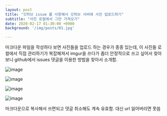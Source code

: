 ```yaml
---
layout: post
title: "깃허브 issue 를 사용해서 깃허브 서버에 사진 업로드하기"
subtitle: "사진 로컬에서 그만 가져오기"
date: 2020-02-17 01:30:00 +0900
background: '/img/posts/01.jpg'

---
```


마크다운 파일을 작성하다 보면 사진들을 업로드 하는 경우가 종종 있는데, 이 사진들 로컬에서 직접 관리하기가 복잡해져서 imgur을 쓰다가 좀더 안정적으로 쓰고 싶어서 찾아보니 github에서 issues 댓글을 이용한 방법을 찾아서 소개함.

![image](https://user-images.githubusercontent.com/59393359/74649540-233e9d00-51c3-11ea-819d-4f0e54f54fd2.png)



![image](https://user-images.githubusercontent.com/59393359/74649583-35204000-51c3-11ea-9e97-39ddba6083c4.png)


![image](https://user-images.githubusercontent.com/59393359/74649658-54b76880-51c3-11ea-93c4-f0c737d117a3.png)


![image](https://user-images.githubusercontent.com/59393359/74649696-6dc01980-51c3-11ea-979c-24a267cb8773.png)


마크다운으로 복사해서 쓰면되고 댓글 취소해도 계속 유효함. 대신 url 잃어버리면 못씀